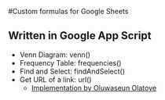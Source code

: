 #Custom formulas for Google Sheets
## Written in Google App Script
- Venn Diagram: venn()
- Frequency Table: frequencies()
- Find and Select: findAndSelect()
- Get URL of a link: url()
    - [Implementation by Oluwaseun Olatoye](https://www.oksheets.com/extract-hyperlink-url/)
